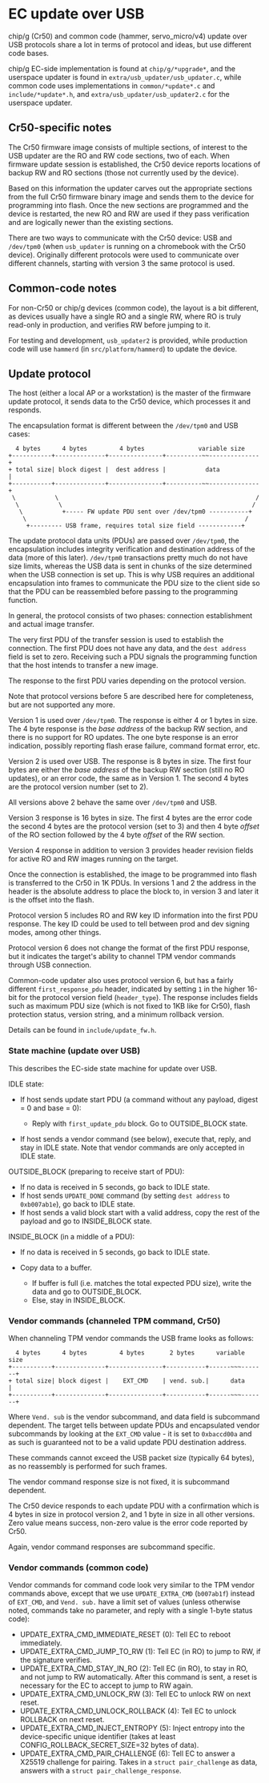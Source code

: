 EC update over USB
==================

chip/g (Cr50) and common code (hammer, servo_micro/v4) update over USB protocols
share a lot in terms of protocol and ideas, but use different code bases.

chip/g EC-side implementation is found at `chip/g/*upgrade*`, and the userspace
updater is found in `extra/usb_updater/usb_updater.c`, while common code
uses implementations in `common/*update*.c` and `include/*update*.h`, and
`extra/usb_updater/usb_updater2.c` for the userspace updater.

Cr50-specific notes
-------------------

The Cr50 firmware image consists of multiple sections, of interest to the
USB updater are the RO and RW code sections, two of each. When firmware update
session is established, the Cr50 device reports locations of backup RW and RO
sections (those not currently used by the device).

Based on this information the updater carves out the appropriate sections from
the full Cr50 firmware binary image and sends them to the device for
programming into flash. Once the new sections are programmed and the device
is restarted, the new RO and RW are used if they pass verification and are
logically newer than the existing sections.

There are two ways to communicate with the Cr50 device: USB and `/dev/tpm0`
(when `usb_updater` is running on a chromebook with the Cr50 device). Originally
different protocols were used to communicate over different channels,
starting with version 3 the same protocol is used.

Common-code notes
-----------------

For non-Cr50 or chip/g devices (common code), the layout is a bit different,
as devices usually have a single RO and a single RW, where RO is truly read-only
in production, and verifies RW before jumping to it.

For testing and development, `usb_updater2` is provided, while production code
will use `hammerd` (in `src/platform/hammerd`) to update the device.

Update protocol
---------------

The host (either a local AP or a workstation) is the master of the firmware
update protocol, it sends data to the Cr50 device, which processes it and
responds.

The encapsulation format is different between the `/dev/tpm0` and USB cases:

      4 bytes      4 bytes         4 bytes               variable size
    +-----------+--------------+---------------+----------~~--------------+
    + total size| block digest |  dest address |           data           |
    +-----------+--------------+---------------+----------~~--------------+
     \           \                                                       /
      \           \                                                     /
       \           +----- FW update PDU sent over /dev/tpm0 -----------+
        \                                                             /
         +--------- USB frame, requires total size field ------------+

The update protocol data units (PDUs) are passed over `/dev/tpm0`, the
encapsulation includes integrity verification and destination address of
the data (more of this later). `/dev/tpm0` transactions pretty much do not
have size limits, whereas the USB data is sent in chunks of the size
determined when the USB connection is set up. This is why USB requires an
additional encapsulation into frames to communicate the PDU size to the
client side so that the PDU can be reassembled before passing to the
programming function.

In general, the protocol consists of two phases: connection establishment
and actual image transfer.

The very first PDU of the transfer session is used to establish the
connection. The first PDU does not have any data, and the `dest address`
field is set to zero. Receiving such a PDU signals the programming function
that the host intends to transfer a new image.

The response to the first PDU varies depending on the protocol version.

Note that protocol versions before 5 are described here for completeness,
but are not supported any more.

Version 1 is used over `/dev/tpm0`. The response is either 4 or 1 bytes in
size. The 4 byte response is the *base address* of the backup RW section,
and there is no support for RO updates. The one byte response is an error
indication, possibly reporting flash erase failure, command format error, etc.

Version 2 is used over USB. The response is 8 bytes in size. The first four
bytes are either the *base address* of the backup RW section (still no RO
updates), or an error code, the same as in Version 1. The second 4 bytes
are the protocol version number (set to 2).

All versions above 2 behave the same over `/dev/tpm0` and USB.

Version 3 response is 16 bytes in size. The first 4 bytes are the error code
the second 4 bytes are the protocol version (set to 3) and then 4 byte
*offset* of the RO section followed by the 4 byte *offset* of the RW section.

Version 4 response in addition to version 3 provides header revision fields
for active RO and RW images running on the target.

Once the connection is established, the image to be programmed into flash
is transferred to the Cr50 in 1K PDUs. In versions 1 and 2 the address in
the header is the absolute address to place the block to, in version 3 and
later it is the offset into the flash.

Protocol version 5 includes RO and RW key ID information into the first PDU
response. The key ID could be used to tell between prod and dev signing
modes, among other things.

Protocol version 6 does not change the format of the first PDU response,
but it indicates the target's ability to channel TPM vendor commands
through USB connection.

Common-code updater also uses protocol version 6, but has a fairly different
`first_response_pdu` header, indicated by setting `1` in the higher 16-bit for
the protocol version field (`header_type`). The response includes fields
such as maximum PDU size (which is not fixed to 1KB like for Cr50), flash
protection status, version string, and a minimum rollback version.

Details can be found in `include/update_fw.h`.

### State machine (update over USB)

This describes the EC-side state machine for update over USB.

IDLE state:

* If host sends update start PDU (a command without any payload, digest = 0
  and base = 0):

  * Reply with `first_update_pdu` block. Go to OUTSIDE_BLOCK state.

* If host sends a vendor command (see below), execute that, reply, and stay
  in IDLE state. Note that vendor commands are only accepted in IDLE state.

OUTSIDE_BLOCK (preparing to receive start of PDU):

* If no data is received in 5 seconds, go back to IDLE state.
* If host sends `UPDATE_DONE` command (by setting `dest address` to
  `0xb007ab1e`), go back to IDLE state.
* If host sends a valid block start with a valid address, copy the rest
  of the payload and go to INSIDE_BLOCK state.

INSIDE_BLOCK (in a middle of a PDU):

* If no data is received in 5 seconds, go back to IDLE state.
* Copy data to a buffer.

  * If buffer is full (i.e. matches the total expected PDU size), write the
    data and go to OUTSIDE_BLOCK.
  * Else, stay in INSIDE_BLOCK.

### Vendor commands (channeled TPM command, Cr50)

When channeling TPM vendor commands the USB frame looks as follows:

      4 bytes      4 bytes         4 bytes       2 bytes      variable size
    +-----------+--------------+---------------+-----------+------~~~-------+
    + total size| block digest |    EXT_CMD    | vend. sub.|      data      |
    +-----------+--------------+---------------+-----------+------~~~-------+

Where `Vend. sub` is the vendor subcommand, and data field is subcommand
dependent. The target tells between update PDUs and encapsulated vendor
subcommands by looking at the `EXT_CMD` value - it is set to `0xbaccd00a` and
as such is guaranteed not to be a valid update PDU destination address.

These commands cannot exceed the USB packet size (typically 64 bytes), as
no reassembly is performed for such frames.

The vendor command response size is not fixed, it is subcommand dependent.

The Cr50 device responds to each update PDU with a confirmation which is 4
bytes in size in protocol version 2, and 1 byte in size in all other
versions. Zero value means success, non-zero value is the error code
reported by Cr50.

Again, vendor command responses are subcommand specific.

### Vendor commands (common code)

Vendor commands for command code look very similar to the TPM vendor commands
above, except that we use `UPDATE_EXTRA_CMD` (`b007ab1f`) instead of `EXT_CMD`,
and `Vend. sub.` have a limit set of values (unless otherwise noted, commands
take no parameter, and reply with a single 1-byte status code):

* UPDATE_EXTRA_CMD_IMMEDIATE_RESET (0): Tell EC to reboot immediately.
* UPDATE_EXTRA_CMD_JUMP_TO_RW (1): Tell EC (in RO) to jump to RW, if the
  signature verifies.
* UPDATE_EXTRA_CMD_STAY_IN_RO (2): Tell EC (in RO), to stay in RO, and not
  jump to RW automatically. After this command is sent, a reset is necessary
  for the EC to accept to jump to RW again.
* UPDATE_EXTRA_CMD_UNLOCK_RW (3): Tell EC to unlock RW on next reset.
* UPDATE_EXTRA_CMD_UNLOCK_ROLLBACK (4): Tell EC to unlock ROLLBACK on next reset.
* UPDATE_EXTRA_CMD_INJECT_ENTROPY (5): Inject entropy into the device-specific
  unique identifier (takes at least CONFIG_ROLLBACK_SECRET_SIZE=32 bytes of
  data).
* UPDATE_EXTRA_CMD_PAIR_CHALLENGE (6): Tell EC to answer a X25519 challenge
  for pairing. Takes in a `struct pair_challenge` as data, answers with a
  `struct pair_challenge_response`.
